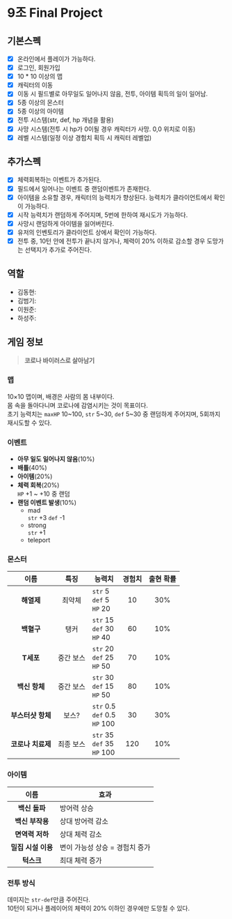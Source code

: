 # 9조 Final Project

## 기본스펙
- [x] 온라인에서 플레이가 가능하다.
- [x] 로그인, 회원가입
- [x] 10 * 10 이상의 맵
- [x] 캐릭터의 이동
- [x] 이동 시 필드별로 아무일도 일어나지 않음, 전투, 아이템 획득의 일이 일어남.
- [x] 5종 이상의 몬스터
- [x] 5종 이상의 아이템
- [x] 전투 시스템(str, def, hp 개념을 활용)
- [x] 사망 시스템(전투 시 hp가 0이될 경우 캐릭터가 사망. 0,0 위치로 이동)
- [x] 레벨 시스템(일정 이상 경험치 획득 시 캐릭터 레벨업)

## 추가스펙
- [x] 체력회복하는 이벤트가 추가된다.
- [x] 필드에서 일어나는 이벤트 중 랜덤이벤트가 존재한다.
- [x] 아이템을 소유할 경우, 캐릭터의 능력치가 향상된다. 능력치가 클라이언트에서 확인이 가능하다.
- [x] 시작 능력치가 랜덤하게 주어지며, 5번에 한하여 재시도가 가능하다.
- [x] 사망시 랜덤하게 아이템을 잃어버린다.
- [x] 유저의 인벤토리가 클라이언트 상에서 확인이 가능하다.
- [x] 전투 중, 10턴 안에 전투가 끝나지 않거나, 체력이 20% 이하로 감소할 경우 도망가는 선택지가 추가로 주어진다.

## 역할
- 김동현:
- 김범기:
- 이원준:
- 하성주:

## 게임 정보
> **코로나 바이러스로 살아남기**

### 맵
10×10 맵이며, 배경은 사람의 몸 내부이다.  
몸 속을 돌아다니며 코로나에 감염시키는 것이 목표이다.  
초기 능력치는 `maxHP` 10\~100, `str` 5\~30, `def` 5\~30 중 랜덤하게 주어지며, 5회까지 재시도할 수 있다.

### 이벤트
- **아무 일도 일어나지 않음**(10%)
- **배틀**(40%)
- **아이템**(20%)
- **체력 회복**(20%)  
`HP` +1 \~ +10 중 랜덤
- **랜덤 이벤트 발생**(10%)
  - mad  
`str` +3  `def` -1
  - strong  
`str` +1
  - teleport

### 몬스터
| 이름 | 특징 | 능력치 | 경험치 | 출현 확률 |
|:-----:|:-----:|-----|:-----:|:-----:|
| **해열제** | 최약체 | `str` 5<br>`def` 5<br>`HP` 20 | 10 | 30% |
| **백혈구** | 탱커 | `str` 15<br>`def` 30<br>`HP` 40 | 60 | 10% |
| **T세포** | 중간 보스 | `str` 20<br>`def` 25<br>`HP` 50 | 70 | 10% |
| **백신 항체** | 중간 보스 | `str` 30<br>`def` 15<br>`HP` 50 | 80 | 10% |
| **부스터샷 항체** | 보스? | `str` 0.5<br>`def` 0.5<br>`HP` 100 | 30 | 30% |
| **코로나 치료제** | 최종 보스 | `str` 35<br>`def` 35<br>`HP` 100 | 120 | 10% |

### 아이템
| 이름 | 효과 |
|:---:|---|
| **백신 돌파** | 방어력 상승 |
| **백신 부작용** | 상대 방어력 감소 |
| **면역력 저하** | 상대 체력 감소 |
| **밀집 시설 이용** | 변이 가능성 상승 = 경험치 증가 |
| **턱스크** | 최대 체력 증가 |

### 전투 방식
데미지는 `str-def`만큼 주어진다.  
10턴이 되거나 플레이어의 체력이 20% 이하인 경우에만 도망칠 수 있다.
